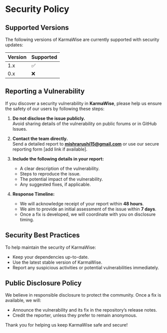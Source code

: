# Security Policy

## Supported Versions

The following versions of KarmaWise are currently supported with security updates:

| Version | Supported          |
|---------|--------------------|
| 1.x     | ✅                |
| 0.x     | ❌                |

## Reporting a Vulnerability

If you discover a security vulnerability in **KarmaWise**, please help us ensure the safety of our users by following these steps:

1. **Do not disclose the issue publicly.**  
   Avoid sharing details of the vulnerability on public forums or in GitHub Issues.

2. **Contact the team directly.**  
   Send a detailed report to **mishrarushi15@gmail.com** or use our secure reporting form [add link if available].

3. **Include the following details in your report:**  
   - A clear description of the vulnerability.
   - Steps to reproduce the issue.
   - The potential impact of the vulnerability.
   - Any suggested fixes, if applicable.

4. **Response Timeline:**  
   - We will acknowledge receipt of your report within **48 hours**.
   - We aim to provide an initial assessment of the issue within **7 days**.
   - Once a fix is developed, we will coordinate with you on disclosure timing.

## Security Best Practices

To help maintain the security of KarmaWise:
- Keep your dependencies up-to-date.
- Use the latest stable version of KarmaWise.
- Report any suspicious activities or potential vulnerabilities immediately.

## Public Disclosure Policy

We believe in responsible disclosure to protect the community. Once a fix is available, we will:
- Announce the vulnerability and its fix in the repository’s release notes.
- Credit the reporter, unless they prefer to remain anonymous.

Thank you for helping us keep KarmaWise safe and secure!
